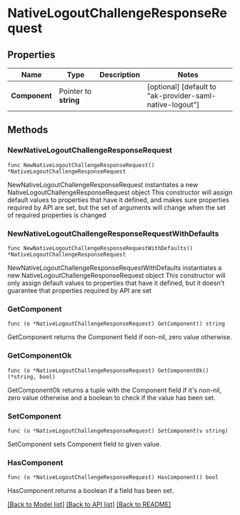 # NativeLogoutChallengeResponseRequest

## Properties

Name | Type | Description | Notes
------------ | ------------- | ------------- | -------------
**Component** | Pointer to **string** |  | [optional] [default to "ak-provider-saml-native-logout"]

## Methods

### NewNativeLogoutChallengeResponseRequest

`func NewNativeLogoutChallengeResponseRequest() *NativeLogoutChallengeResponseRequest`

NewNativeLogoutChallengeResponseRequest instantiates a new NativeLogoutChallengeResponseRequest object
This constructor will assign default values to properties that have it defined,
and makes sure properties required by API are set, but the set of arguments
will change when the set of required properties is changed

### NewNativeLogoutChallengeResponseRequestWithDefaults

`func NewNativeLogoutChallengeResponseRequestWithDefaults() *NativeLogoutChallengeResponseRequest`

NewNativeLogoutChallengeResponseRequestWithDefaults instantiates a new NativeLogoutChallengeResponseRequest object
This constructor will only assign default values to properties that have it defined,
but it doesn't guarantee that properties required by API are set

### GetComponent

`func (o *NativeLogoutChallengeResponseRequest) GetComponent() string`

GetComponent returns the Component field if non-nil, zero value otherwise.

### GetComponentOk

`func (o *NativeLogoutChallengeResponseRequest) GetComponentOk() (*string, bool)`

GetComponentOk returns a tuple with the Component field if it's non-nil, zero value otherwise
and a boolean to check if the value has been set.

### SetComponent

`func (o *NativeLogoutChallengeResponseRequest) SetComponent(v string)`

SetComponent sets Component field to given value.

### HasComponent

`func (o *NativeLogoutChallengeResponseRequest) HasComponent() bool`

HasComponent returns a boolean if a field has been set.


[[Back to Model list]](../README.md#documentation-for-models) [[Back to API list]](../README.md#documentation-for-api-endpoints) [[Back to README]](../README.md)


